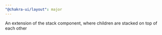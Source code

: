 ```yaml
---
"@chakra-ui/layout": major
---
```


An extension of the stack component, where children are stacked on top of each
other
